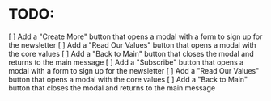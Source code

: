 # TODO:
[ ] Add a "Create More" button that opens a modal with a form to sign up for the newsletter
[ ] Add a "Read Our Values" button that opens a modal with the core values
[ ] Add a "Back to Main" button that closes the modal and returns to the main message
[ ] Add a "Subscribe" button that opens a modal with a form to sign up for the newsletter
[ ] Add a "Read Our Values" button that opens a modal with the core values
[ ] Add a "Back to Main" button that closes the modal and returns to the main message

